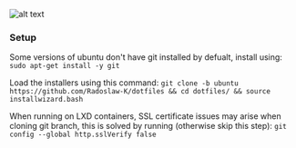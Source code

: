 ![alt text](https://dotfiles.github.io/images/dotfiles-logo.png)

### Setup

Some versions of ubuntu don't have git installed by defualt, install using:
`sudo apt-get install -y git`

Load the installers using this command:
`git clone -b ubuntu https://github.com/Radoslaw-K/dotfiles && cd dotfiles/ && source installwizard.bash`

When running on LXD containers, SSL certificate issues may arise when cloning git branch, this is solved by running (otherwise skip this step):
`git config --global http.sslVerify false`
